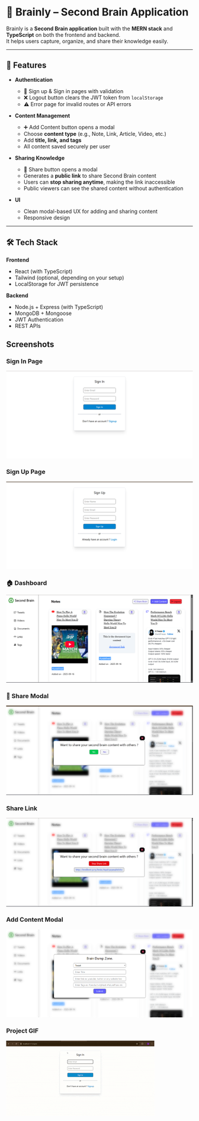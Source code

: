 # 🧠 Brainly – Second Brain Application

Brainly is a **Second Brain application** built with the **MERN stack** and **TypeScript** on both the frontend and backend.  
It helps users capture, organize, and share their knowledge easily.

---

## 🚀 Features

- **Authentication**

  - 🔐 Sign up & Sign in pages with validation
  - ❌ Logout button clears the JWT token from `localStorage`
  - ⚠️ Error page for invalid routes or API errors

- **Content Management**

  - ➕ Add Content button opens a modal
  - Choose **content type** (e.g., Note, Link, Article, Video, etc.)
  - Add **title, link, and tags**
  - All content saved securely per user

- **Sharing Knowledge**

  - 🔗 Share button opens a modal
  - Generates a **public link** to share Second Brain content
  - Users can **stop sharing anytime**, making the link inaccessible
  - Public viewers can see the shared content without authentication

- **UI**
  - Clean modal-based UX for adding and sharing content
  - Responsive design

---

## 🛠️ Tech Stack

**Frontend**

- React (with TypeScript)
- Tailwind (optional, depending on your setup)
- LocalStorage for JWT persistence

**Backend**

- Node.js + Express (with TypeScript)
- MongoDB + Mongoose
- JWT Authentication
- REST APIs

## Screenshots

### Sign In Page

![Sign In](./frontend/public/screenshots/signin.png)

### Sign Up Page

![Sign up](./frontend/public/screenshots/signup.png)

### 🏠 Dashboard

![Dashboard](./frontend/public/screenshots/dashboard.png)

### 🔗 Share Modal

![Share Modal1](./frontend/public/screenshots/share-modal1.png)

### Share Link

![Share Modal2](./frontend/public/screenshots/share-modal2.png)

### Add Content Modal

![Add Content Modal](./frontend/public/screenshots/add-content-modal.png)

### Project GIF

![Project GIF](./frontend/public/screenshots/Brainly.gif)
